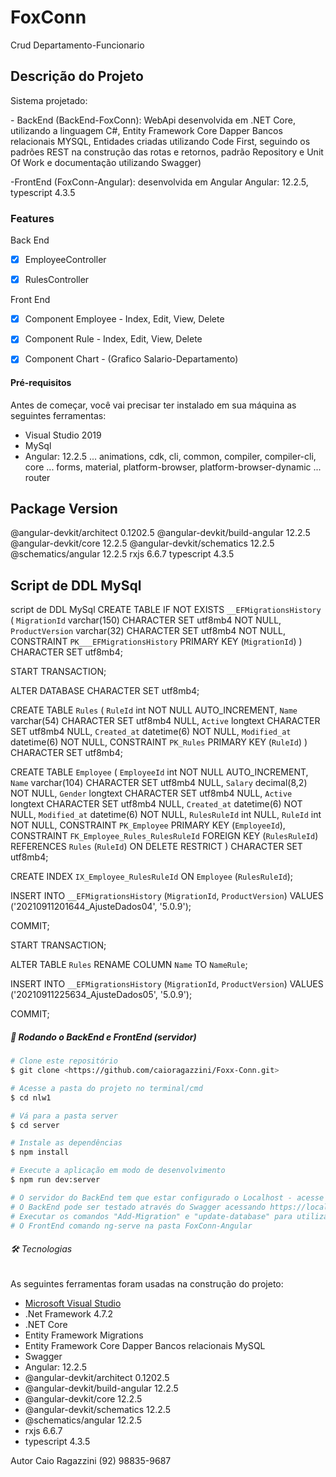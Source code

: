 # FoxConn
Crud Departamento-Funcionario

## Descrição do Projeto
<p align="left">
	Sistema projetado:
	<p>- BackEnd (BackEnd-FoxConn): WebApi desenvolvida em .NET Core, utilizando a linguagem C#, Entity Framework Core Dapper Bancos relacionais MYSQL, Entidades criadas utilizando Code First, seguindo os padrões REST na construção das rotas e retornos, padrão Repository e Unit Of Work e documentação utilizando Swagger)</p>
	<p>-FrontEnd (FoxConn-Angular): desenvolvida em Angular Angular: 12.2.5, typescript 4.3.5</p>
	
### Features
Back End
- [x] EmployeeController
- [x] RulesController


Front End
- [x] Component Employee - Index, Edit, View, Delete
- [x] Component Rule - Index, Edit, View, Delete
- [x] Component Chart - (Grafico Salario-Departamento)


#### Pré-requisitos

Antes de começar, você vai precisar ter instalado em sua máquina as seguintes ferramentas:
- Visual Studio 2019
- MySql 
- Angular: 12.2.5
... animations, cdk, cli, common, compiler, compiler-cli, core
... forms, material, platform-browser, platform-browser-dynamic
... router

Package                         Version
---------------------------------------------------------
@angular-devkit/architect       0.1202.5
@angular-devkit/build-angular   12.2.5
@angular-devkit/core            12.2.5
@angular-devkit/schematics      12.2.5
@schematics/angular             12.2.5
rxjs                            6.6.7
typescript                      4.3.5

Script de DDL MySql
---------------------------------------------------------
script de DDL MySql
CREATE TABLE IF NOT EXISTS `__EFMigrationsHistory` (
    `MigrationId` varchar(150) CHARACTER SET utf8mb4 NOT NULL,
    `ProductVersion` varchar(32) CHARACTER SET utf8mb4 NOT NULL,
    CONSTRAINT `PK___EFMigrationsHistory` PRIMARY KEY (`MigrationId`)
) CHARACTER SET utf8mb4;

START TRANSACTION;

ALTER DATABASE CHARACTER SET utf8mb4;

CREATE TABLE `Rules` (
    `RuleId` int NOT NULL AUTO_INCREMENT,
    `Name` varchar(54) CHARACTER SET utf8mb4 NULL,
    `Active` longtext CHARACTER SET utf8mb4 NULL,
    `Created_at` datetime(6) NOT NULL,
    `Modified_at` datetime(6) NOT NULL,
    CONSTRAINT `PK_Rules` PRIMARY KEY (`RuleId`)
) CHARACTER SET utf8mb4;

CREATE TABLE `Employee` (
    `EmployeeId` int NOT NULL AUTO_INCREMENT,
    `Name` varchar(104) CHARACTER SET utf8mb4 NULL,
    `Salary` decimal(8,2) NOT NULL,
    `Gender` longtext CHARACTER SET utf8mb4 NULL,
    `Active` longtext CHARACTER SET utf8mb4 NULL,
    `Created_at` datetime(6) NOT NULL,
    `Modified_at` datetime(6) NOT NULL,
    `RulesRuleId` int NULL,
    `RuleId` int NOT NULL,
    CONSTRAINT `PK_Employee` PRIMARY KEY (`EmployeeId`),
    CONSTRAINT `FK_Employee_Rules_RulesRuleId` FOREIGN KEY (`RulesRuleId`) REFERENCES `Rules` (`RuleId`) ON DELETE RESTRICT
) CHARACTER SET utf8mb4;

CREATE INDEX `IX_Employee_RulesRuleId` ON `Employee` (`RulesRuleId`);

INSERT INTO `__EFMigrationsHistory` (`MigrationId`, `ProductVersion`)
VALUES ('20210911201644_AjusteDados04', '5.0.9');

COMMIT;

START TRANSACTION;

ALTER TABLE `Rules` RENAME COLUMN `Name` TO `NameRule`;

INSERT INTO `__EFMigrationsHistory` (`MigrationId`, `ProductVersion`)
VALUES ('20210911225634_AjusteDados05', '5.0.9');

COMMIT;

##### 🎲 Rodando o BackEnd e FrontEnd (servidor)

```bash
# Clone este repositório
$ git clone <https://github.com/caioragazzini/Foxx-Conn.git>

# Acesse a pasta do projeto no terminal/cmd
$ cd nlw1

# Vá para a pasta server
$ cd server

# Instale as dependências
$ npm install

# Execute a aplicação em modo de desenvolvimento
$ npm run dev:server

# O servidor do BackEnd tem que estar configurado o Localhost - acesse <https://localhost:44316/>
# O BackEnd pode ser testado através do Swagger acessando https://localhost:44316/swagger/index.html
# Executar os comandos "Add-Migration" e "update-database" para utilizar os recurso Migrations do Entity Framework
# O FrontEnd comando ng-serve na pasta FoxConn-Angular
```

###### 🛠 Tecnologias

As seguintes ferramentas foram usadas na construção do projeto:

- [Microsoft Visual Studio](https://expo.io/)
- .Net Framework 4.7.2
- .NET Core
- Entity Framework Migrations
- Entity Framework Core Dapper Bancos relacionais MySQL 
- Swagger
- Angular: 12.2.5
- @angular-devkit/architect       0.1202.5
- @angular-devkit/build-angular   12.2.5
- @angular-devkit/core            12.2.5
- @angular-devkit/schematics      12.2.5
- @schematics/angular             12.2.5
- rxjs                            6.6.7
- typescript                      4.3.5


Autor
Caio Ragazzini
(92) 98835-9687

